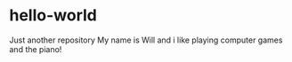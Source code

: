 # hello-world
Just another repository 
My name is Will and i like playing computer games and the piano!
